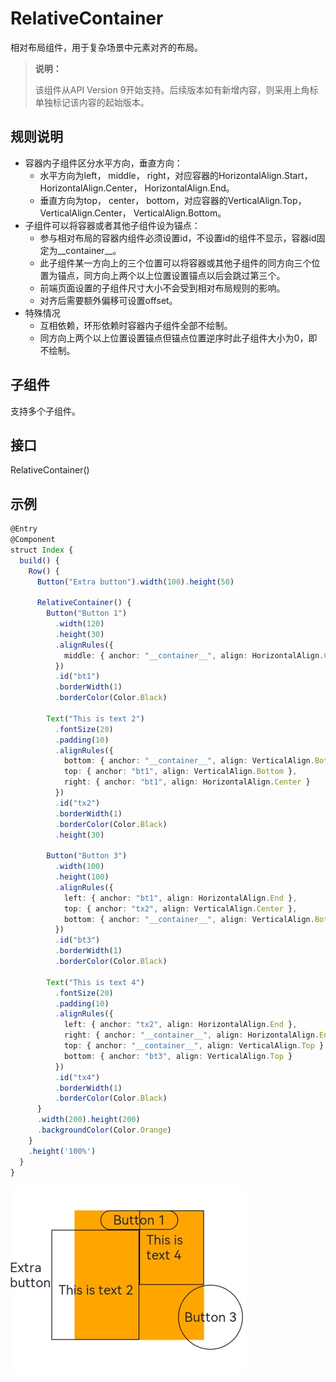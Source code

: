 # RelativeContainer

相对布局组件，用于复杂场景中元素对齐的布局。

>  **说明：**
>
> 该组件从API Version 9开始支持。后续版本如有新增内容，则采用上角标单独标记该内容的起始版本。



## 规则说明  

 * 容器内子组件区分水平方向，垂直方向：  
   * 水平方向为left， middle， right，对应容器的HorizontalAlign.Start， HorizontalAlign.Center， HorizontalAlign.End。
   * 垂直方向为top， center， bottom，对应容器的VerticalAlign.Top， VerticalAlign.Center， VerticalAlign.Bottom。
 * 子组件可以将容器或者其他子组件设为锚点：  
   * 参与相对布局的容器内组件必须设置id，不设置id的组件不显示，容器id固定为__container__。
   * 此子组件某一方向上的三个位置可以将容器或其他子组件的同方向三个位置为锚点，同方向上两个以上位置设置锚点以后会跳过第三个。
   * 前端页面设置的子组件尺寸大小不会受到相对布局规则的影响。
   * 对齐后需要额外偏移可设置offset。
 * 特殊情况
   * 互相依赖，环形依赖时容器内子组件全部不绘制。
   * 同方向上两个以上位置设置锚点但锚点位置逆序时此子组件大小为0，即不绘制。

## 子组件

支持多个子组件。


## 接口

RelativeContainer()

## 示例

```ts
@Entry
@Component
struct Index {
  build() {
    Row() {
      Button("Extra button").width(100).height(50)

      RelativeContainer() {
        Button("Button 1")
          .width(120)
          .height(30)
          .alignRules({
            middle: { anchor: "__container__", align: HorizontalAlign.Center },
          })
          .id("bt1")
          .borderWidth(1)
          .borderColor(Color.Black)

        Text("This is text 2")
          .fontSize(20)
          .padding(10)
          .alignRules({
            bottom: { anchor: "__container__", align: VerticalAlign.Bottom },
            top: { anchor: "bt1", align: VerticalAlign.Bottom },
            right: { anchor: "bt1", align: HorizontalAlign.Center }
          })
          .id("tx2")
          .borderWidth(1)
          .borderColor(Color.Black)
          .height(30)

        Button("Button 3")
          .width(100)
          .height(100)
          .alignRules({
            left: { anchor: "bt1", align: HorizontalAlign.End },
            top: { anchor: "tx2", align: VerticalAlign.Center },
            bottom: { anchor: "__container__", align: VerticalAlign.Bottom }
          })
          .id("bt3")
          .borderWidth(1)
          .borderColor(Color.Black)

        Text("This is text 4")
          .fontSize(20)
          .padding(10)
          .alignRules({
            left: { anchor: "tx2", align: HorizontalAlign.End },
            right: { anchor: "__container__", align: HorizontalAlign.End },
            top: { anchor: "__container__", align: VerticalAlign.Top },
            bottom: { anchor: "bt3", align: VerticalAlign.Top }
          })
          .id("tx4")
          .borderWidth(1)
          .borderColor(Color.Black)
      }
      .width(200).height(200)
      .backgroundColor(Color.Orange)
    }
    .height('100%')
  }
}
```
![relative container](figures/relativecontainer.png)